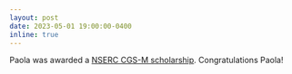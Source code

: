 ```yaml
---
layout: post
date: 2023-05-01 19:00:00-0400
inline: true
---
```


Paola was awarded a <a href="https://www.nserc-crsng.gc.ca/students-etudiants/pg-cs/cgsm-bescm_eng.asp"> NSERC CGS-M scholarship</a>. Congratulations Paola!
